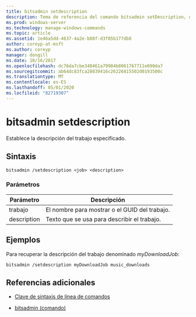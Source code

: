 ```yaml
---
title: bitsadmin setdescription
description: Tema de referencia del comando bitsadmin setDescription, que establece la descripción del trabajo especificado.
ms.prod: windows-server
ms.technology: manage-windows-commands
ms.topic: article
ms.assetid: 1e46a5dd-4637-4a2e-b88f-d3f85b177db8
author: coreyp-at-msft
ms.author: coreyp
manager: dongill
ms.date: 10/16/2017
ms.openlocfilehash: dc76da7cbe348461a79984b8061767711e090da7
ms.sourcegitcommit: ab64dc83fca28039416c26226815502d0193500c
ms.translationtype: MT
ms.contentlocale: es-ES
ms.lasthandoff: 05/01/2020
ms.locfileid: "82719307"
---
```

# <a name="bitsadmin-setdescription"></a>bitsadmin setdescription

Establece la descripción del trabajo especificado.

## <a name="syntax"></a>Sintaxis

```
bitsadmin /setdescription <job> <description>
```

### <a name="parameters"></a>Parámetros

| Parámetro | Descripción |
| --------- | ----------- |
| trabajo | El nombre para mostrar o el GUID del trabajo. |
| description | Texto que se usa para describir el trabajo. |

## <a name="examples"></a>Ejemplos

Para recuperar la descripción del trabajo denominado *myDownloadJob*:

```
bitsadmin /setdescription myDownloadJob music_downloads
```

## <a name="additional-references"></a>Referencias adicionales

- [Clave de sintaxis de línea de comandos](command-line-syntax-key.md)

- [bitsadmin (comando)](bitsadmin.md)
